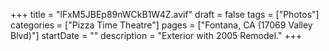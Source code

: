 +++
title = "lFxM5JBEp89nWCkB1W4Z.avif"
draft = false
tags = ["Photos"]
categories = ["Pizza Time Theatre"]
pages = ["Fontana, CA (17069 Valley Blvd)"]
startDate = ""
description = "Exterior with 2005 Remodel."
+++
